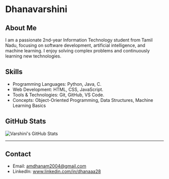 # Dhanavarshini

## About Me
I am a passionate 2nd-year Information Technology student from Tamil Nadu, focusing on software development, artificial intelligence, and machine learning. I enjoy solving complex problems and continuously learning new technologies.

## Skills
- Programming Languages: Python, Java, C.
- Web Development: HTML, CSS, JavaScript.
- Tools & Technologies: Git, GitHub, VS Code.
- Concepts: Object-Oriented Programming, Data Structures, Machine Learning Basics

## GitHub Stats

![Varshini's GitHub Stats](https://github-readme-stats.vercel.app/api?username=Dhanavarshinimurugesan&show_icons=true&theme=radical)

---

## Contact
- Email: amdhanam2004@gmail.com
- LinkedIn: www.linkedin.com/in/dhanaaa28

